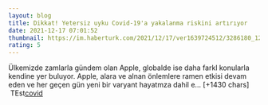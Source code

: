 ```yaml
--- 
layout: blog
title: Dikkat! Yetersiz uyku Covid-19'a yakalanma riskini artırıyor
date: 2021-12-17 07:01:52
thumbnail: https://im.haberturk.com/2021/12/17/ver1639724512/3286180_1200x627.jpg
rating: 5
---
```

Ülkemizde zamlarla gündem olan Apple, globalde ise daha farkl konularla kendine yer buluyor. Apple, alara ve alnan önlemlere ramen etkisi devam eden ve her geçen gün yeni bir varyant hayatmza dahil e… [+1430 chars]</br>&nbsp;TEst<a href="https://www.tuccar.de/category/schnelltest">covid</a>